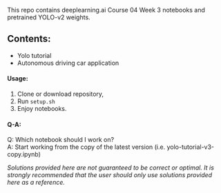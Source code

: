 This repo contains deeplearning.ai Course 04 Week 3 notebooks and pretrained YOLO-v2 weights.

## Contents:

- Yolo tutorial
- Autonomous driving car application

#### Usage:

1. Clone or download repository,
2. Run `setup.sh`
3. Enjoy notebooks.

#### Q-A:

Q: Which notebook should I work on?  
A: Start working from the copy of the latest version (i.e. yolo-tutorial-v3-copy.ipynb)

*Solutions provided here are not guaranteed to be correct or optimal. It is strongly recommended that the user should only use solutions provided here as a reference.*
